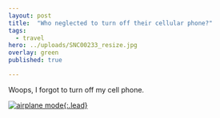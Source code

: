 ```yaml
---
layout: post
title:  "Who neglected to turn off their cellular phone?"
tags:
  - travel
hero: ../uploads/SNC00233_resize.jpg
overlay: green
published: true

---
```


Woops, I forgot to turn off my cell phone.

[![airplane mode](../uploads/SNC00233_resize.jpg){:.lead}](../uploads/SNC00233.jpg)